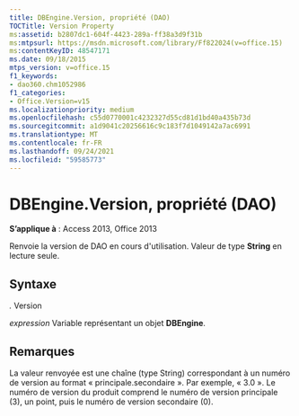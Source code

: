 ```yaml
---
title: DBEngine.Version, propriété (DAO)
TOCTitle: Version Property
ms:assetid: b2807dc1-604f-4423-289a-ff38a3d9f31b
ms:mtpsurl: https://msdn.microsoft.com/library/Ff822024(v=office.15)
ms:contentKeyID: 48547171
ms.date: 09/18/2015
mtps_version: v=office.15
f1_keywords:
- dao360.chm1052986
f1_categories:
- Office.Version=v15
ms.localizationpriority: medium
ms.openlocfilehash: c55d0770001c4232327d55cd81d1bd40a435b73d
ms.sourcegitcommit: a1d9041c20256616c9c183f7d1049142a7ac6991
ms.translationtype: MT
ms.contentlocale: fr-FR
ms.lasthandoff: 09/24/2021
ms.locfileid: "59585773"
---
```

# <a name="dbengineversion-property-dao"></a>DBEngine.Version, propriété (DAO)


**S’applique à** : Access 2013, Office 2013

Renvoie la version de DAO en cours d'utilisation. Valeur de type **String** en lecture seule.

## <a name="syntax"></a>Syntaxe

*.* Version

*expression* Variable représentant un objet **DBEngine**.

## <a name="remarks"></a>Remarques

La valeur renvoyée est une chaîne (type String) correspondant à un numéro de version au format « principale.secondaire ». Par exemple, « 3.0 ». Le numéro de version du produit comprend le numéro de version principale (3), un point, puis le numéro de version secondaire (0).

